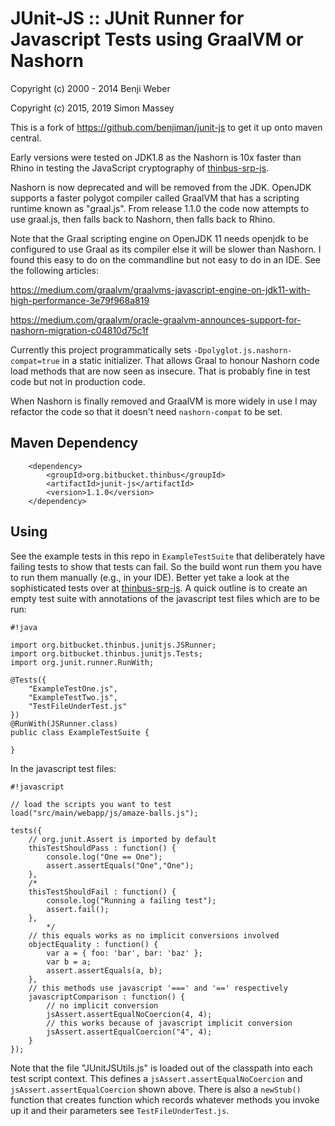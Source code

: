 # JUnit-JS :: JUnit Runner for Javascript Tests using GraalVM or Nashorn

Copyright (c) 2000 - 2014 Benji Weber

Copyright (c) 2015, 2019 Simon Massey

This is a fork of https://github.com/benjiman/junit-js to get it up onto maven central.

Early versions were tested on JDK1.8 as the Nashorn is 10x faster than Rhino in testing the JavaScript cryptography of [thinbus-srp-js](https://bitbucket.org/simon_massey/thinbus-srp-js).

Nashorn is now deprecated and will be removed from the JDK. OpenJDK supports a faster polygot compiler called GraalVM that has a scripting runtime known as "graal.js". From release 1.1.0 the code now attempts to use graal.js, then falls back to Nashorn, then falls back to Rhino.

Note that the Graal scripting engine on OpenJDK 11 needs openjdk to be configured to use Graal as its compiler else it will be slower than Nashorn. I found this easy to do on the commandline but not easy to do in an IDE. See the following articles:

https://medium.com/graalvm/graalvms-javascript-engine-on-jdk11-with-high-performance-3e79f968a819

https://medium.com/graalvm/oracle-graalvm-announces-support-for-nashorn-migration-c04810d75c1f

Currently this project programmatically sets `-Dpolyglot.js.nashorn-compat=true` in a static initializer. That allows Graal to honour Nashorn code load methods that are now seen as insecure. That is probably fine in test code but not in production code.

When Nashorn is finally removed and GraalVM is more widely in use I may refactor the code so that it doesn't need `nashorn-compat` to be set.

## Maven Dependency

```
	<dependency>
		<groupId>org.bitbucket.thinbus</groupId>
		<artifactId>junit-js</artifactId>
		<version>1.1.0</version>
	</dependency>
```

## Using

See the example tests in this repo in `ExampleTestSuite` that deliberately have failing tests to show that tests can fail. So the build wont run them you have to run them manually (e.g., in your IDE). Better yet take a look at the sophisticated tests over at [thinbus-srp-js](https://bitbucket.org/simon_massey/thinbus-srp-js). A quick outline is to create an empty test suite with annotations of the javascript test files which are to be run:


```
#!java

import org.bitbucket.thinbus.junitjs.JSRunner;
import org.bitbucket.thinbus.junitjs.Tests;
import org.junit.runner.RunWith;

@Tests({
	"ExampleTestOne.js",
	"ExampleTestTwo.js",
	"TestFileUnderTest.js"
})
@RunWith(JSRunner.class)
public class ExampleTestSuite {
	
}

```

In the javascript test files: 

```
#!javascript

// load the scripts you want to test
load("src/main/webapp/js/amaze-balls.js");

tests({
	// org.junit.Assert is imported by default
	thisTestShouldPass : function() {
		console.log("One == One");
		assert.assertEquals("One","One");
	},
	/*
	thisTestShouldFail : function() {
		console.log("Running a failing test");
		assert.fail();
	},
        */
	// this equals works as no implicit conversions involved 
	objectEquality : function() {
		var a = { foo: 'bar', bar: 'baz' };
		var b = a;
		assert.assertEquals(a, b);
	},
	// this methods use javascript '===' and '==' respectively
	javascriptComparison : function() {
		// no implicit conversion
		jsAssert.assertEqualNoCoercion(4, 4);
		// this works because of javascript implicit conversion
		jsAssert.assertEqualCoercion("4", 4);
	}
});
```

Note that the file "JUnitJSUtils.js" is loaded out of the classpath into each test script context. This defines a `jsAssert.assertEqualNoCoercion` and `jsAssert.assertEqualCoercion` shown above. There is also a `newStub()` function that creates function which records whatever methods you invoke up it and their parameters see `TestFileUnderTest.js`.